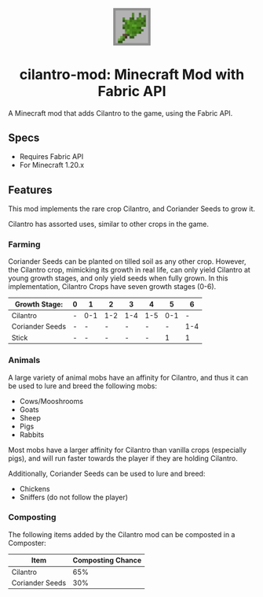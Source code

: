 <div align="center">
    <img
        src="/public-assets/cilantro.png"
        alt="bv dental logo"
        style="width:15%"
    />
    <br />
    <h1> cilantro-mod: Minecraft Mod with Fabric API </h1>
</div>
A Minecraft mod that adds Cilantro to the game, using the Fabric API.

## Specs
- Requires Fabric API
- For Minecraft 1.20.x
## Features
This mod implements the rare crop Cilantro, and Coriander Seeds to grow it.

Cilantro has assorted uses, similar to other crops in the game.

### Farming
Coriander Seeds can be planted on tilled soil as any other crop. However, the Cilantro crop, mimicking its growth in real life, can only yield Cilantro at young growth stages, and only yield seeds when fully grown. In this implementation, Cilantro Crops have seven growth stages (0-6).

| Growth Stage:   | 0 | 1 | 2 | 3 | 4 | 5 | 6 |
|-----------------|---|---|---|---|---|---|---|
| Cilantro        | - | 0-1 | 1-2 | 1-4 | 1-5 | 0-1 | - |
| Coriander Seeds | - | - | - | - | - | - | 1-4 |
| Stick           | - | - | - | - | - | 1 | 1 |

### Animals
A large variety of animal mobs have an affinity for Cilantro, and thus it can be used to lure and breed the following mobs:
- Cows/Mooshrooms
- Goats
- Sheep
- Pigs
- Rabbits

Most mobs have a larger affinity for Cilantro than vanilla crops (especially pigs), and will run faster towards the player if they are holding Cilantro.

Additionally, Coriander Seeds can be used to lure and breed:
- Chickens
- Sniffers (do not follow the player)

### Composting
The following items added by the Cilantro mod can be composted in a Composter:

| Item | Composting Chance |
|------| ---|
| Cilantro | 65% |
| Coriander Seeds | 30% |



